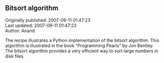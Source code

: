 ## Bitsort algorithm  
Originally published: 2007-09-11 01:47:23  
Last updated: 2007-09-11 01:47:23  
Author: Anand   
  
The recipe illustrates a Python implementation of the bitsort algorithm. This algorithm is illustrated in the book "Programming Pearls" by Jon Bentley. The bitsort algorithm provides a very efficient way to sort large numbers in disk files.